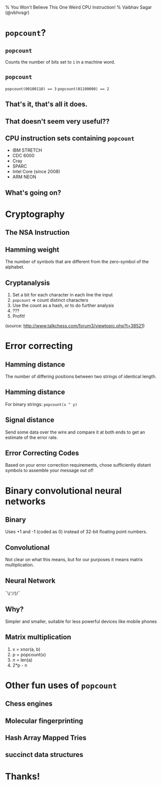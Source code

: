 % You Won't Believe This One Weird CPU Instruction!
% Vaibhav Sagar (@vbhvsgr)

# `popcount`?

## `popcount`

Counts the number of bits set to `1` in a machine word.

## `popcount`

`popcount(00100110) == 3`
`popcount(01100000) == 2`

## That's it, that's all it does.

## That doesn't seem very useful??

## CPU instruction sets containing `popcount`

- IBM STRETCH
- CDC 6000
- Cray
- SPARC
- Intel Core (since 2008)
- ARM NEON

## What's going on?

# Cryptography

## The NSA Instruction

## Hamming weight

The number of symbols that are different from the zero-symbol of the alphabet.

## Cryptanalysis

1. Set a bit for each character in each line the input
2. `popcount` => count distinct characters
3. Use the count as a hash, or to do further analysis
4. ???
5. Profit!

(source: http://www.talkchess.com/forum3/viewtopic.php?t=38521)

# Error correcting

## Hamming distance

The number of differing positions between two strings of identical length.

## Hamming distance

For binary strings: `popcount(x ^ y)`

## Signal distance

Send some data over the wire and compare it at both ends to get an estimate of
the error rate.

## Error Correcting Codes

Based on your error correction requirements, chose sufficiently distant
symbols to assemble your message out of!

# Binary convolutional neural networks

## Binary

Uses +1 and -1 (coded as 0) instead of 32-bit floating point numbers.

## Convolutional

Not clear on what this means, but for our purposes it means matrix
multiplication.

## Neural Network

¯\\_(ツ)_/¯

## Why?

Simpler and smaller, suitable for less powerful devices like mobile phones

## Matrix multiplication

1. x = xnor(a, b)
2. p = popcount(x)
3. n = len(a)
4. 2\*p - n

# Other fun uses of `popcount`

## Chess engines

## Molecular fingerprinting

## Hash Array Mapped Tries

## succinct data structures

# Thanks!

